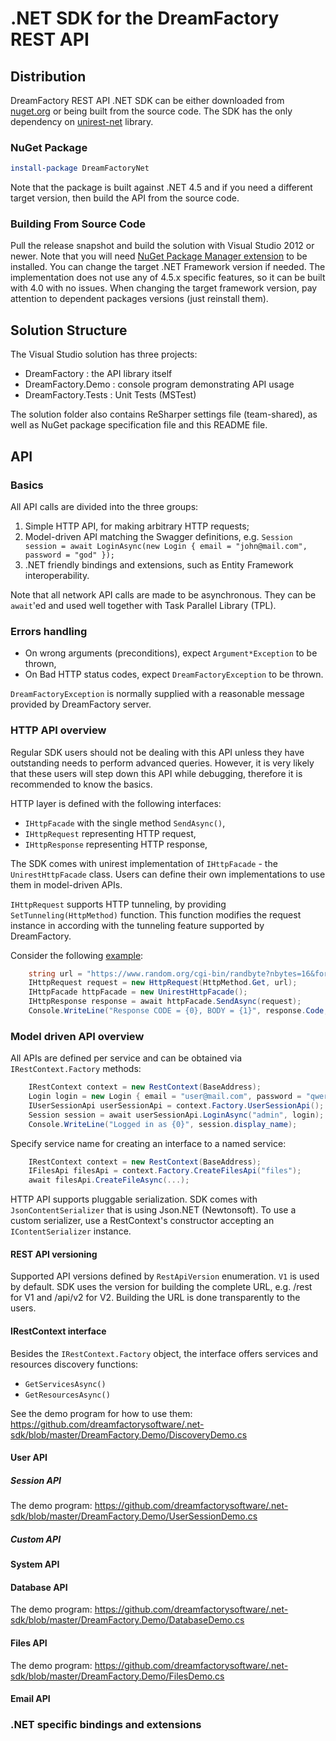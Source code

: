 # .NET SDK for the DreamFactory REST API

## Distribution

DreamFactory REST API .NET SDK can be either downloaded from [nuget.org](https://www.nuget.org/packages/DreamFactoryNet) or being built from the source code. The SDK has the only dependency on [unirest-net](http://unirest.io/net.html) library.

### NuGet Package

```powershell
install-package DreamFactoryNet
```

Note that the package is built against .NET 4.5 and if you need a different target version, then build the API from the source code.

### Building From Source Code

Pull the release snapshot and build the solution with Visual Studio 2012 or newer. Note that you will need [NuGet Package Manager extension](https://visualstudiogallery.msdn.microsoft.com/27077b70-9dad-4c64-adcf-c7cf6bc9970c) to be installed.
You can change the target .NET Framework version if needed. The implementation does not use any of 4.5.x specific features, so it can be built with 4.0 with no issues.
When changing the target framework version, pay attention to dependent packages versions (just reinstall them).

## Solution Structure

The Visual Studio solution has three projects:

* DreamFactory       : the API library itself
* DreamFactory.Demo  : console program demonstrating API usage
* DreamFactory.Tests : Unit Tests (MSTest)

The solution folder also contains ReSharper settings file (team-shared), as well as NuGet package specification file and this README file.

## API

### Basics

All API calls are divided into the three groups:

1. Simple HTTP API, for making arbitrary HTTP requests;
2. Model-driven API matching the Swagger definitions,
   e.g. `Session session = await LoginAsync(new Login { email = "john@mail.com", password = "god" });`
3. .NET friendly bindings and extensions, such as Entity Framework interoperability.

Note that all network API calls are made to be asynchronous. They can be `await`'ed and used well together with Task Parallel Library (TPL).

### Errors handling

- On wrong arguments (preconditions), expect `Argument*Exception` to be thrown,
- On Bad HTTP status codes, expect `DreamFactoryException` to be thrown.

`DreamFactoryException` is normally supplied with a reasonable message provided by DreamFactory server.

### HTTP API overview

Regular SDK users should not be dealing with this API unless they have outstanding needs to perform advanced queries.
However, it is very likely that these users will step down this API while debugging, therefore it is recommended to know the basics.

HTTP layer is defined with the following interfaces:

- `IHttpFacade` with the single method `SendAsync()`,
- `IHttpRequest` representing HTTP request,
- `IHttpResponse` representing HTTP response,

The SDK comes with unirest implementation of `IHttpFacade` - the `UnirestHttpFacade` class. Users can define their own implementations to use them in model-driven APIs.

`IHttpRequest` supports HTTP tunneling, by providing `SetTunneling(HttpMethod)` function. This function modifies the request instance in according with the tunneling feature supported by DreamFactory.

Consider the following [example](https://github.com/dreamfactorysoftware/.net-sdk/blob/master/DreamFactory.Demo/HttpDemo.cs):

```csharp
    string url = "https://www.random.org/cgi-bin/randbyte?nbytes=16&format=h";
    IHttpRequest request = new HttpRequest(HttpMethod.Get, url);
    IHttpFacade httpFacade = new UnirestHttpFacade();
    IHttpResponse response = await httpFacade.SendAsync(request);
    Console.WriteLine("Response CODE = {0}, BODY = {1}", response.Code, response.Body);
```

### Model driven API overview

All APIs are defined per service and can be obtained via `IRestContext.Factory` methods:

```csharp
    IRestContext context = new RestContext(BaseAddress);
    Login login = new Login { email = "user@mail.com", password = "qwerty" };
    IUserSessionApi userSessionApi = context.Factory.UserSessionApi();
    Session session = await userSessionApi.LoginAsync("admin", login);
    Console.WriteLine("Logged in as {0}", session.display_name);
```

Specify service name for creating an interface to a named service:
```csharp
    IRestContext context = new RestContext(BaseAddress);
    IFilesApi filesApi = context.Factory.CreateFilesApi("files");
    await filesApi.CreateFileAsync(...);
```

HTTP API supports pluggable serialization. SDK comes with `JsonContentSerializer` that is using Json.NET (Newtonsoft).
To use a custom serializer, use a RestContext's constructor accepting an `IContentSerializer` instance.

#### REST API versioning

Supported API versions defined by `RestApiVersion` enumeration. `V1` is used by default.
SDK uses the version for building the complete URL, e.g. /rest for V1 and /api/v2 for V2.
Building the URL is done transparently to the users.

#### IRestContext interface

Besides the `IRestContext.Factory` object, the interface offers services and resources discovery functions:

- `GetServicesAsync()`
- `GetResourcesAsync()`

See the demo program for how to use them:
https://github.com/dreamfactorysoftware/.net-sdk/blob/master/DreamFactory.Demo/DiscoveryDemo.cs

#### User API

##### Session API

The demo program:
https://github.com/dreamfactorysoftware/.net-sdk/blob/master/DreamFactory.Demo/UserSessionDemo.cs

##### Custom API

#### System API

#### Database API

The demo program:
https://github.com/dreamfactorysoftware/.net-sdk/blob/master/DreamFactory.Demo/DatabaseDemo.cs

#### Files API

The demo program:
https://github.com/dreamfactorysoftware/.net-sdk/blob/master/DreamFactory.Demo/FilesDemo.cs

#### Email API

### .NET specific bindings and extensions

